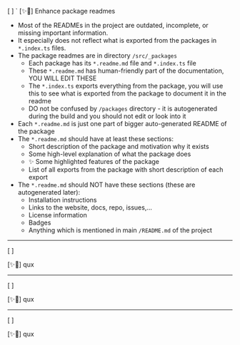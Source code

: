 [ ]
`
[✨🚒] Enhance package readmes

-   Most of the READMEs in the project are outdated, incomplete, or missing important information.
-   It especially does not reflect what is exported from the packages in `*.index.ts` files.
-   The package readmes are in directory `/src/_packages`
    -   Each package has its `*.readme.md` file and `*.index.ts` file
    -   These `*.readme.md` has human-friendly part of the documentation, YOU WILL EDIT THESE
    -   The `*.index.ts` exports everything from the package, you will use this to see what is exported from the package to document it in the readme
    -   DO not be confused by `/packages` directory - it is autogenerated during the build and you should not edit or look into it
-   Each `*.readme.md` is just one part of bigger auto-generated README of the package
-   The `*.readme.md` should have at least these sections:
    -   Short description of the package and motivation why it exists
    -   Some high-level explanation of what the package does
    -   ✨ Some highlighted features of the package
    -   List of all exports from the package with short description of each export
-   The `*.readme.md` should NOT have these sections (these are autogenerated later):
    -   Installation instructions
    -   Links to the website, docs, repo, issues,...
    -   License information
    -   Badges
    -   Anything which is mentioned in main `/README.md` of the project

---

[ ]

[✨🚒] qux

---

[ ]

[✨🚒] qux

---

[ ]

[✨🚒] qux
